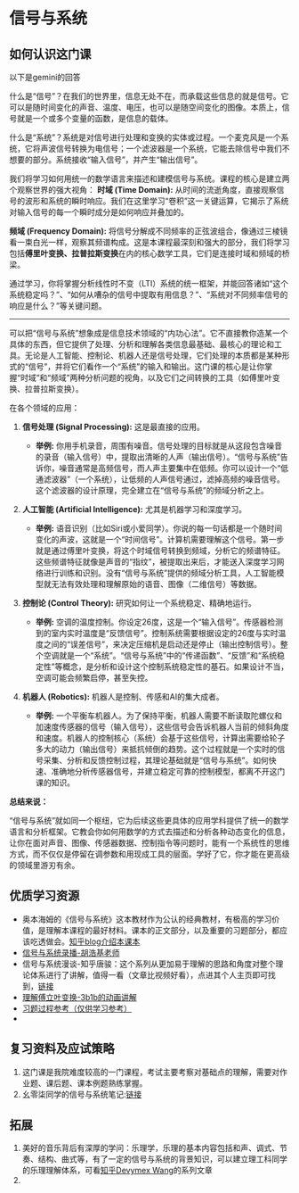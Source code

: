 # 信号与系统

## 如何认识这门课

以下是gemini的回答

什么是“信号”？在我们的世界里，信息无处不在，而承载这些信息的就是信号。它可以是随时间变化的声音、温度、电压，也可以是随空间变化的图像。本质上，信号就是一个或多个变量的函数，是信息的载体。
 
什么是“系统”？系统是对信号进行处理和变换的实体或过程。一个麦克风是一个系统，它将声波信号转换为电信号；一个滤波器是一个系统，它能去除信号中我们不想要的部分。系统接收“输入信号”，并产生“输出信号”。

我们将学习如何用统一的数学语言来描述和建模信号与系统。课程的核心是建立两个观察世界的强大视角：
**时域 (Time Domain):** 从时间的流逝角度，直接观察信号的波形和系统的瞬时响应。我们在这里学习“卷积”这一关键运算，它揭示了系统对输入信号的每一个瞬时成分是如何响应并叠加的。

**频域 (Frequency Domain):** 将信号分解成不同频率的正弦波组合，像通过三棱镜看一束白光一样，观察其频谱构成。这是本课程最深刻和强大的部分，我们将学习包括**傅里叶变换、拉普拉斯变换**在内的核心数学工具，它们是连接时域和频域的桥梁。

通过学习，你将掌握分析线性时不变（LTI）系统的统一框架，并能回答诸如“这个系统稳定吗？”、“如何从嘈杂的信号中提取有用信息？”、“系统对不同频率信号的响应是什么？”等关键问题。

---

可以把“信号与系统”想象成是信息技术领域的“内功心法”。它不直接教你造某一个具体的东西，但它提供了处理、分析和理解各类信息最基础、最核心的理论和工具。无论是人工智能、控制论、机器人还是信号处理，它们处理的本质都是某种形式的“信号”，并将它们看作一个“系统”的输入和输出。这门课的核心是让你掌握“时域”和“频域”两种分析问题的视角，以及它们之间转换的工具（如傅里叶变换、拉普拉斯变换）。

在各个领域的应用：

1.  **信号处理 (Signal Processing):** 这是最直接的应用。
    * **举例:** 你用手机录音，周围有噪音。信号处理的目标就是从这段包含噪音的录音（输入信号）中，提取出清晰的人声（输出信号）。“信号与系统”告诉你，噪音通常是高频信号，而人声主要集中在低频。你可以设计一个“低通滤波器”（一个系统），让低频的人声信号通过，滤掉高频的噪音信号。这个滤波器的设计原理，完全建立在“信号与系统”的频域分析之上。

2.  **人工智能 (Artificial Intelligence):** 尤其是机器学习和深度学习。
    * **举例:** 语音识别（比如Siri或小爱同学）。你说的每一句话都是一个随时间变化的声波，这就是一个“时间信号”。计算机需要理解这个信号。第一步就是通过傅里叶变换，将这个时域信号转换到频域，分析它的频谱特征。这些频谱特征就像是声音的“指纹”，被提取出来后，才能送入深度学习网络进行训练和识别。没有“信号与系统”提供的频域分析工具，人工智能模型就无法有效处理和理解原始的语音、图像（二维信号）等数据。

3.  **控制论 (Control Theory):** 研究如何让一个系统稳定、精确地运行。
    * **举例:** 空调的温度控制。你设定26度，这是一个“输入信号”。传感器检测到的室内实时温度是“反馈信号”。控制系统需要根据设定的26度与实时温度之间的“误差信号”，来决定压缩机是启动还是停止（输出控制信号）。整个空调就是一个“系统”。“信号与系统”中的“传递函数”、“反馈”和“系统稳定性”等概念，是分析和设计这个控制系统稳定性的基石。如果设计不当，空调可能会频繁启停，甚至失控。

4.  **机器人 (Robotics):** 机器人是控制、传感和AI的集大成者。
    * **举例:** 一个平衡车机器人。为了保持平衡，机器人需要不断读取陀螺仪和加速度传感器的信号（输入信号），这些信号会告诉机器人当前的倾斜角度和速度。机器人的控制核心（系统）会基于这些信号，计算出需要给轮子多大的动力（输出信号）来抵抗倾倒的趋势。这个过程就是一个实时的信号采集、分析和反馈控制过程，其理论基础就是“信号与系统”。如何快速、准确地分析传感器信号，并建立稳定可靠的控制模型，都离不开这门课的知识。

**总结来说：**

“信号与系统”就如同一个枢纽，它为后续这些更具体的应用学科提供了统一的数学语言和分析框架。它教会你如何用数学的方式去描述和分析各种动态变化的信息，让你在面对声音、图像、传感器数据、控制指令等问题时，能有一个系统性的思维方式，而不仅仅是停留在调参数和用现成工具的层面。学好了它，你才能在更高级的领域里游刃有余。

## 优质学习资源
- 奥本海姆的《信号与系统》这本教材作为公认的经典教材，有极高的学习价值，是理解本课程的最好材料。课本的正文部分，以及重要的习题部分，都应该吃透做会。[知乎blog介绍本课本](https://www.zhihu.com/question/311457175/answer/2156612001)
- [信号与系统录播-胡浩基老师](https://www.bilibili.com/video/BV1g94y1Q76G/?share_source=copy_web&vd_source=ae4299f8720e60d7b7b06b35dd780aaf)
- 信号与系统漫谈-知乎唐骏：这个系列从更加易于理解的思路和角度对整个理论体系进行了讲解，值得一看（文章比视频好看），点进其个人主页即可找到，[链接](https://zhuanlan.zhihu.com/c_1301456161237876736)
- [理解傅立叶变换-3b1b的动画讲解](https://www.bilibili.com/video/BV1pW411J7s8/?share_source=copy_web&vd_source=ae4299f8720e60d7b7b06b35dd780aaf)
- [习题过程参考（仅供学习参考）](https://365.kdocs.cn/l/cp10m9GHqcjY)
- 
## 复习资料及应试策略
1. 这门课是我院难度较高的一门课程，考试主要考察对基础点的理解，需要对作业题、课后题、课本例题熟练掌握。
2. 幺零柒同学的信号与系统笔记:[链接](https://365.kdocs.cn/l/clLbwYIwcBCb)

## 拓展
1. 美好的音乐背后有深厚的学问：乐理学，乐理的基本内容包括和声、调式、节奏、结构、曲式等，有了一定的信号与系统的背景知识，可以建立理工科同学的乐理理解体系，可看[知乎Devymex Wang](https://zhuanlan.zhihu.com/p/395134247)的系列文章
2. 
